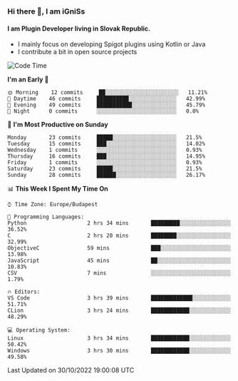 ### Hi there 👋, I am iGniSs

#### I am Plugin Developer living in Slovak Republic.
- I mainly focus on developing Spigot plugins using Kotlin or Java
- I contribute a bit in open source projects

<!--START_SECTION:waka-->
![Code Time](http://img.shields.io/badge/Code%20Time-944%20hrs%2014%20mins-blue)

**I'm an Early 🐤** 

```text
🌞 Morning    12 commits     ██░░░░░░░░░░░░░░░░░░░░░░░   11.21% 
🌆 Daytime    46 commits     ██████████░░░░░░░░░░░░░░░   42.99% 
🌃 Evening    49 commits     ███████████░░░░░░░░░░░░░░   45.79% 
🌙 Night      0 commits      ░░░░░░░░░░░░░░░░░░░░░░░░░   0.0%

```
📅 **I'm Most Productive on Sunday** 

```text
Monday       23 commits     █████░░░░░░░░░░░░░░░░░░░░   21.5% 
Tuesday      15 commits     ███░░░░░░░░░░░░░░░░░░░░░░   14.02% 
Wednesday    1 commits      ░░░░░░░░░░░░░░░░░░░░░░░░░   0.93% 
Thursday     16 commits     ███░░░░░░░░░░░░░░░░░░░░░░   14.95% 
Friday       1 commits      ░░░░░░░░░░░░░░░░░░░░░░░░░   0.93% 
Saturday     23 commits     █████░░░░░░░░░░░░░░░░░░░░   21.5% 
Sunday       28 commits     ██████░░░░░░░░░░░░░░░░░░░   26.17%

```


📊 **This Week I Spent My Time On** 

```text
⌚︎ Time Zone: Europe/Budapest

💬 Programming Languages: 
Python                   2 hrs 34 mins       █████████░░░░░░░░░░░░░░░░   36.52% 
C                        2 hrs 20 mins       ████████░░░░░░░░░░░░░░░░░   32.99% 
ObjectiveC               59 mins             ███░░░░░░░░░░░░░░░░░░░░░░   13.98% 
JavaScript               45 mins             ██░░░░░░░░░░░░░░░░░░░░░░░   10.83% 
CSV                      7 mins              ░░░░░░░░░░░░░░░░░░░░░░░░░   1.79%

🔥 Editors: 
VS Code                  3 hrs 39 mins       █████████████░░░░░░░░░░░░   51.71% 
CLion                    3 hrs 24 mins       ████████████░░░░░░░░░░░░░   48.29%

💻 Operating System: 
Linux                    3 hrs 34 mins       ████████████░░░░░░░░░░░░░   50.42% 
Windows                  3 hrs 30 mins       ████████████░░░░░░░░░░░░░   49.58%

```


 Last Updated on 30/10/2022 19:00:08 UTC
<!--END_SECTION:waka-->